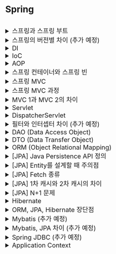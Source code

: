 # Spring

<br>

<details>
<summary style="font-size:20px">스프링과 스프링 부트</summary>
<div markdown="1">

#### 스프링
* 자바의 `오픈 소스 애플리케이션 프레임워크`
* 객체를 관리할 수 있는 컨테이너 제공

#### 스프링 부트
* 스프링 기반의 애플리케이션을 간편하게 설정할 수 있는 도구
* * 내장 서버: `Embeded Tomcat`이 포함되어 있음

</div>
</details>


<details>
<summary style="font-size:20px">스프링의 버전별 차이 (추가 예정)</summary>
<div markdown="1">

</div>
</details>


<details>
<summary style="font-size:20px">DI</summary>
<div markdown="1">

* Dependency Injection, 의존 관계 주입
* 객체 간의 의존 관계를 미리 설정해 두면 스프링 컨테이너가 의존관계를 자동으로 연결
* 의존하는 객체를 직접 생성하거나 검색해서 가져올 필요가 없어 `결합도`가 낮아짐

#### 참고
* 객체들의 `의존성(결합도)을 줄이기 위해` 사용되는 스프링의 IOC 컨테이너의 구체적인 구현 방식
* 개발 코드에서 객체를 생성하는 것이 아니라, 데이터 주입만 담당하는 별도의 공간에서 객체를 생성하고 데이터간의 의존성을 주입해 개발 코드에서 가져다 씀
*애플리케이션 실행 시점에 외부에서 실제 구현 객체를 생성하고 클라이언트에 전달
* 재사용성 향상, 팩토리 패턴과 유사 
* 방법 3가지: 생성자에 `@Autowired` 추가, 필드 주입, setter 주입(setter에 `@Autowired` 추가)

</div>
</details>


<details>
<summary style="font-size:20px">IoC</summary>
<div markdown="1">

* Inversion of Control, 제어의 역전
* 제어권이 사용자에게 있지 않고 프레임워크에 있는 것
* 메소드나 객체의 호출을 개발자가 결정하는 것이 아니라, `외부에서 결정`
* 객체의 생성부터 소멸까지 개발자가 아닌 컨테이너가 관리하는 것

</div>
</details>


<details>
<summary style="font-size:20px">AOP</summary>
<div markdown="1">

* Aspect Oriented Programming, 관점 지향 프로그래밍
* `공통 관심 사항(Cross-Cutting Concern)`과 핵심 관심 사항(Core Concern)을 분리하는 것
* 특정 로직(로그, 성능테스트 등)을 모든 메소드에 적용하고 싶을 때, 모든 메소드에 일일이 로직을 추가하는 것이 아니라, 로직을 만들어서 모든 메소드에 적용
* 비지니스 로직의 앞/뒤에 공통 관심 사항을 수행해 `중복 코드를 줄이는 것`

</div>
</details>


<details>
<summary style="font-size:20px">스프링 컨테이너와 스프링 빈</summary>
<div markdown="1">

* 자바 객체의 생명 주기(생성 ~ 소멸)를 관리하는 컨테이너
* 스프링 컨테이너에는 `BeanFactory`, `ApplicationContext` 클래스가 있음
* 자바 객체를 스프링 빈이라고 함

#### 참고 
* `AppConfig` 클래스 같은 것이 스프링 컨테이너 -> `@Configuration` 사용
* `AppConfig` 내에서 `@Bean`이 붙은 것이 스프링 빈

</div>
</details>


<details>
<summary style="font-size:20px">스프링 MVC</summary>
<div markdown="1">

* Model: 비지니스 로직를 처리, DB와 상호작용하는 모듈
* View: Client에게 보여지는 화면을 반환하는 모듈
* Controller: 모델과 뷰 사이의 정보 교환, Client 요청이 들어왔을 때, 어떤 로직을 실행할 것인지 제어하는 모듈

</div>
</details>


<details>
<summary style="font-size:20px">스프링 MVC 과정</summary>
<div markdown="1">

1. 클라이언트가 서버에 요청을 보내면 `DispatcherServlet`에 요청이 전달<br>
  *  DispatcherServlet: Front Controller
2. `DispatcherServlet`은 요청된 `URL`을 `HandlerMapping`에게 전달, ` HandlerMapping`은 호출해야 할 `Controller` 객체를 리턴<br>
3. DispatcherServlet이 `HandlerAdapter` 객체에게 요청을 위임하고 `HandlerAdapter`는 `컨트롤러의 메소드를 실행(호출)`하여 `ModelAndView` 객체로 반환<br>
4. DispatcherServlet은 `ViewResolver`를 이용해 `View` 객체를 얻음<br>
  * `ModelAndView` 객체의 View이름으로 객체를 찾음, 없다면 생성하여 반환
5. DispatcherServlet은 ViewResolver가 리턴한 View객체를 이용해 사용자에게 화면 표시(응답 결과 표시)

#### 참고
*`HandlerMapping`, `HandlerAdapter`, `ViewResolver`: Spring Bean
* HandlerMapping: `@Controller`로 선언되었거나 `HttpRequestHandler` 인터페이스를 구현한 클래스를 찾음
* ModelAndView: 응답할 View 이름과 View에 전달할 데이터

</div>
</details>


<details>
<summary style="font-size:20px">MVC 1과 MVC 2의 차이</summary>
<div markdown="1">

#### MVC 1
* `JSP` 페이지에서 View, Controller 역할 담당 (로직 처리)
* 구조 단순
* JSP 내에서 html과 자바 코드가 함께 사용되어 복잡하고 유지보수가 어려움
#### MVC 2
* Model, View, Controller로 모듈화됨
* JSP는 Client에게 보여지는 `View`만 담당 (로직 처리 없음)
* 구조가 복잡하나 유지보수가 용이함

#### 참고
* Spring MVC는 `MVC2`로 설계되어 있음

</div>
</details>


<details>
<summary style="font-size:20px">Servlet</summary>
<div markdown="1">

* 클라이언트의 요청을 처리해 결과 반환, 웹 페이지를 동적으로 생성하기 위한 서버측 프로그램
* Spring MVC에서 `Controller` 역할 수행

</div>
</details>


<details>
<summary style="font-size:20px">DispatcherServlet</summary>
<div markdown="1">

* 서버로 들어오는 요청을 처리하는 `Front Controller`
* 웹 요청의 진입점, 요청을 처리하여 결과를 응답

#### 디스패처 서블릿으로 인한 web.xml 역할 축소
* 기존에는 모든 서블릿에 대해 URL 매핑을 활용하기 위해 web.xml에 등록이 필수
* 디스패처 서블릿이 요청을 처리하면서 작업이 편리

</div>
</details>


<details>
<summary style="font-size:20px">필터와 인터셉터 차이 (추가 예정)</summary>
<div markdown="1">

* 실행되는 시점의 차이
* 필터: 웹 애플리케이션에 등록
* 인터셉터: 스프링 Context에 등록

Filter 서블릿필터는 DispatcherServlet 이전에 실행이 되는데 자원의 앞단에서 요청 내용을 변경하거나 여러가지 검증을 수행합니다. Intercepter 필터는 스프링의 컨텍스트 외부에 존재하여 요청에 대한 작업 전/후로 가로채 동작한다.

인터셉터 DistpatcherServlet이 컨트롤러를 호출하기 전, 후로 끼어들기 때문에 스프링 컨텍스트내부에서 Controller에 관한 요청과 응답에 대해 처리합니다.

</div>
</details>


<details>
<summary style="font-size:20px">DAO (Data Access Object)</summary>
<div markdown="1">

* `DB 접근`에 사용하는 객체
* DB에 접근하는 로직과 비지니스 로직을 분리하기 위해 사용

</div>
</details>


<details>
<summary style="font-size:20px">DTO (Data Transfer Object)</summary>
<div markdown="1">


* 다른 말로 VO(Value Object)
* 계층(컨트롤러, 뷰, 비즈니스 계층 등)간 `데이터 교환(전송)`을 위한 자바 빈
* 로직을 가지지 않음: 속성과 속성에 접근하기 위한 getter, setter가 있고 추가적으로 toString(), equals() 가능

</div>
</details>


<details>
<summary style="font-size:20px">ORM (Object Relational Mapping)</summary>
<div markdown="1">

* 관계형 DB를 OOP 언어로 변환하는 기술
* `객체` 클래스를 `RDB 테이블`에 자동으로 연결하는 것 -> SQL 없이 간접적으로 DB 조작 가능 
* 비지니스 로직에 집중할 수 있음, DBMS 종속성 하락
* 프로그램의 복잡성이 커지만 난이도 증가, 잘못될 경우 문제 발생할 가능성 있음

</div>
</details>


<details>
<summary style="font-size:20px">[JPA] Java Persistence API 정의</summary>
<div markdown="1">

* ORM을 위해 자바에서 제공하는 API
* 자바 ORM 기술에 대한 API 표준 명세
* 자바 애플리케이션에서 `관계형 DB`를 사용하는 방식을 정의한 `인터페이스`
* `EntityManager를` 통해 `CRUD` 처리

</div>
</details>


<details>
<summary style="font-size:20px">[JPA] Entity를 설계할 때 주의점</summary>
<div markdown="1">

* `Setter`를 사용하지 않음
* 모든 연관 관계는 `지연로딩(LAZY)`으로 설정
  * 즉시로딩(EAGER)를 사용 할 경우, 어떤 SQL이 나갈지 추적하기 어려움
* 컬렉션은 필드에서 바로 초기화

#### 참고
* `@ManyToOne`과 같은 연관 관계가 있을 경우
* 지연로딩: 연관 테이블은 조회하지 않고, 연관 관계가 실제로 사용되는 시점에 조회
* 즉시로딩: 연관 테이블까지 바로 조회 <br>
  -> 많은 데이터가 조회될 수 있음

</div>
</details>


<details>
<summary style="font-size:20px">[JPA] Fetch 종류</summary>
<div markdown="1">

* 즉시 로딩: 엔티티를 조회할 때, 연관된 엔티티도 `함께` DB를 조회
* 지연 로딩: 엔티티를 조회할 때, 연관된 엔티티는 조회하지 않고 `프록시 객체`로 넣어두었다가 엔티티가 실제로 `사용`될 때 조회

</div>
</details>


<details>
<summary style="font-size:20px">[JPA] 1차 캐시와 2차 캐시의 차이</summary>
<div markdown="1">

#### 1차 캐시
* 영속성 컨텍스트에서 엔티티를 저장하는 장소
* 같은 엔티티가 있으면 동일한 객체임을 보장

#### 2차 캐시
* 애플리케이션 범위의 캐시, 공유 캐시
* 애플리케이션이 종료될때까지 캐시 유지
* `동시성`을 극대화 하기 위해 캐시한 객체가 아닌 `복사본`을 반환
* 영속성 컨텍스트가 다르면 동일한 객체임을 보장하지 않음

</div>
</details>


<details>
<summary style="font-size:20px">[JPA] N+1 문제</summary>
<div markdown="1">

* 조회 시, 1개의 쿼리를 생각하고 설계했으나 예상하지 못했던 쿼리 N개 더 발생하는 문제
* `연관 관계`에 의해 다른 객체가 함께 조회되어 N+1 문제가 발생함

#### 원인
* 즉시 로딩 시에, 전체 데이터를 조회하고 Eager가 감지되어 N개의 쿼리가 추가로 발생
* 지연 로딩 시에, 전체 데이터를 조회한 후, 연관된 객체가 사용될 때 N개 쿼리가 발생

#### 해결 방법
* Fetch Join 사용: 연관된 엔티티나 컬렉션을 한 번에 함께 조회하는 역할
* @EntityGraph 사용
* @BatchSize 사용: where 절의 in 조건으로 미리 지정된 사이즈 만큼만 조회하여 1개 쿼리로 처리 가능
* @Fetch 사용: where 절의 in 조건으로 조회해 1개 쿼리로 처리 가능

</div>
</details>


<details>
<summary style="font-size:20px">Hibernate</summary>
<div markdown="1">

* JPA의 구현체, 인터페이스를 직접 구현한 라이브러리
* 생산성, 유지보수, 비종속성

</div>
</details>


<details>
<summary style="font-size:20px">ORM, JPA, Hibernate 장단점</summary>
<div markdown="1">

#### 장점
* 비지니스 로직에 집중 가능, 객체 중심 개발 가능
* 메소드 호출만으로 DB 조작 -> 생산성 향상, 유지보수 쉬움
* DBMS 의존성 하락

#### 단점
* 직접 SQL을 호출하는 것보다는 성능이 떨어짐
* 복잡한 쿼리는 메소드로 처리가 어려움

</div>
</details>


<details>
<summary style="font-size:20px">Mybatis (추가 예정)</summary>
<div markdown="1">

#### 정의
* 자바의 관계형 데이터베이스 프로그래밍을 쉽게 할 수 있도록 도와주는 개발 프레임워크
* JDBC를 통해 DB에 접근하는 작업을 캡슐화, SQL 쿼리 매핑
#### 사용 이유
* 프로그램의 SQL 쿼리를 한 파일로 구성하여 코드와 SQL을 분리할 수 있어 사용

</div>
</details>


<details>
<summary style="font-size:20px">Mybatis, JPA 차이 (추가 예정)</summary>
<div markdown="1">


</div>
</details>


<details>
<summary style="font-size:20px">Spring JDBC (추가 예정)</summary>
<div markdown="1">

* 자바에서 데이터베이스에 접속할 수 있도록 해주는 자바 API
* DB에서 자료를 쿼리하거나 업데이트에 사용

</div>
</details>


<details>
<summary style="font-size:20px">Application Context</summary>
<div markdown="1">


</div>
</details>